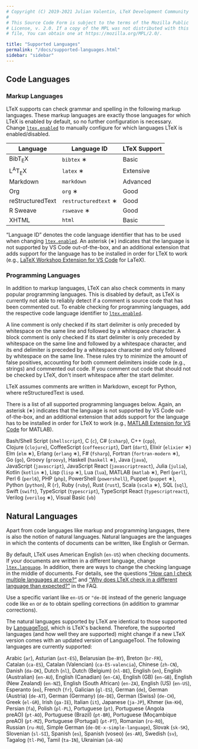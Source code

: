 ```yaml
---
# Copyright (C) 2019-2021 Julian Valentin, LTeX Development Community
#
# This Source Code Form is subject to the terms of the Mozilla Public
# License, v. 2.0. If a copy of the MPL was not distributed with this
# file, You can obtain one at https://mozilla.org/MPL/2.0/.

title: "Supported Languages"
permalink: "/docs/supported-languages.html"
sidebar: "sidebar"
---
```


## Code Languages

### Markup Languages

LTeX supports can check grammar and spelling in the following markup languages. These markup languages are exactly those languages for which LTeX is enabled by default, so no further configuration is necessary. Change [`ltex.enabled`](settings.html#ltexenabled) to manually configure for which languages LTeX is enabled/disabled.

| Language | Language ID | LTeX Support |
| -------- | ----------- | ------------ |
| BibT<sub>E</sub>X | `bibtex`&nbsp;∗ | Basic |
| L<sup>A</sup>T<sub>E</sub>X | `latex`&nbsp;∗ | Extensive |
| Markdown | `markdown` | Advanced |
| Org | `org`&nbsp;∗ | Good |
| reStructuredText | `restructuredtext`&nbsp;∗ | Good |
| R Sweave | `rsweave`&nbsp;∗ | Good |
| XHTML | `html` | Basic |

“Language ID” denotes the code language identifier that has to be used when changing [`ltex.enabled`](settings.html#ltexenabled). An asterisk (∗) indicates that the language is not supported by VS Code out-of-the-box, and an additional extension that adds support for the language has to be installed in order for LTeX to work (e.g., [LaTeX Workshop Extension for VS Code](https://marketplace.visualstudio.com/items?itemName=James-Yu.latex-workshop) for LaTeX).

### Programming Languages

In addition to markup languages, LTeX can also check comments in many popular programming languages. This is disabled by default, as LTeX is currently not able to reliably detect if a comment is source code that has been commented out. To enable checking for programming languages, add the respective code language identifier to [`ltex.enabled`](settings.html#ltexenabled).

A line comment is only checked if its start delimiter is only preceded by whitespace on the same line and followed by a whitespace character. A block comment is only checked if its start delimiter is only preceded by whitespace on the same line and followed by a whitespace character, and its end delimiter is preceded by a whitespace character and only followed by whitespace on the same line. These rules try to minimize the amount of false positives, accounting for both comment delimiters inside code (e.g., strings) and commented out code. If you comment out code that should not be checked by LTeX, don't insert whitespace after the start delimiter.

LTeX assumes comments are written in Markdown, except for Python, where reStructuredText is used.

There is a list of all supported programming languages below. Again, an asterisk (∗) indicates that the language is not supported by VS Code out-of-the-box, and an additional extension that adds support for the language has to be installed in order for LTeX to work (e.g., [MATLAB Extension for VS Code](https://marketplace.visualstudio.com/items?itemName=Gimly81.matlab) for MATLAB).

Bash/Shell&nbsp;Script&nbsp;(`shellscript`),
C&nbsp;(`c`),
C#&nbsp;(`csharp`),
C++&nbsp;(`cpp`),
Clojure&nbsp;(`clojure`),
CoffeeScript&nbsp;(`coffeescript`),
Dart&nbsp;(`dart`),
Elixir&nbsp;(`elixier`&nbsp;∗)
Elm&nbsp;(`elm`&nbsp;∗),
Erlang&nbsp;(`erlang`&nbsp;∗),
F#&nbsp;(`fsharp`),
Fortran&nbsp;(`fortran-modern`&nbsp;∗),
Go&nbsp;(`go`),
Groovy&nbsp;(`groovy`),
Haskell&nbsp;(`haskell`&nbsp;∗),
Java&nbsp;(`java`),
JavaScript&nbsp;(`javascript`),
JavaScript&nbsp;React&nbsp;(`javascriptreact`),
Julia&nbsp;(`julia`),
Kotlin&nbsp;(`kotlin`&nbsp;∗),
Lisp&nbsp;(`lisp`&nbsp;∗),
Lua&nbsp;(`lua`),
MATLAB&nbsp;(`matlab`&nbsp;∗),
Perl&nbsp;(`perl`),
Perl&nbsp;6&nbsp;(`perl6`),
PHP&nbsp;(`php`),
PowerShell&nbsp;(`powershell`),
Puppet&nbsp;(`puppet`&nbsp;∗),
Python&nbsp;(`python`),
R&nbsp;(`r`),
Ruby&nbsp;(`ruby`),
Rust&nbsp;(`rust`),
Scala&nbsp;(`scala`&nbsp;∗),
SQL&nbsp;(`sql`),
Swift&nbsp;(`swift`),
TypeScript&nbsp;(`typescript`),
TypeScript&nbsp;React&nbsp;(`typescriptreact`),
Verilog&nbsp;(`verilog`&nbsp;∗),
Visual&nbsp;Basic&nbsp;(`vb`)

## Natural Languages

Apart from code languages like markup and programming languages, there is also the notion of natural languages. Natural languages are the languages in which the contents of documents can be written, like English or German.

By default, LTeX uses American English (`en-US`) when checking documents. If your documents are written in a different language, change [`ltex.language`](settings.html#ltexlanguage). In addition, there are ways to change the checking language in the middle of documents. For details, see the questions [“How can I check multiple languages at once?”](faq.html#how-can-i-check-multiple-languages-at-once) and [“Why does LTeX check in a different language than expected?”](faq.html#why-does-ltex-check-in-a-different-language-than-expected) in the FAQ.

Use a specific variant like `en-US` or `"de-DE` instead of the generic language code like `en` or `de` to obtain spelling corrections (in addition to grammar corrections).

The natural languages supported by LTeX are identical to those supported by [LanguageTool](https://languagetool.org/), which is LTeX's backend. Therefore, the supported languages (and how well they are supported) might change if a new LTeX version comes with an updated version of LanguageTool. The following languages are currently supported:

<!-- ltex-natural-languages-begin -->

Arabic&nbsp;(`ar`), Asturian&nbsp;(`ast-ES`), Belarusian&nbsp;(`be-BY`), Breton&nbsp;(`br-FR`), Catalan&nbsp;(`ca-ES`), Catalan (Valencian)&nbsp;(`ca-ES-valencia`), Chinese&nbsp;(`zh-CN`), Danish&nbsp;(`da-DK`), Dutch&nbsp;(`nl`), Dutch (Belgium)&nbsp;(`nl-BE`), English&nbsp;(`en`), English (Australian)&nbsp;(`en-AU`), English (Canadian)&nbsp;(`en-CA`), English (GB)&nbsp;(`en-GB`), English (New Zealand)&nbsp;(`en-NZ`), English (South African)&nbsp;(`en-ZA`), English (US)&nbsp;(`en-US`), Esperanto&nbsp;(`eo`), French&nbsp;(`fr`), Galician&nbsp;(`gl-ES`), German&nbsp;(`de`), German (Austria)&nbsp;(`de-AT`), German (Germany)&nbsp;(`de-DE`), German (Swiss)&nbsp;(`de-CH`), Greek&nbsp;(`el-GR`), Irish&nbsp;(`ga-IE`), Italian&nbsp;(`it`), Japanese&nbsp;(`ja-JP`), Khmer&nbsp;(`km-KH`), Persian&nbsp;(`fa`), Polish&nbsp;(`pl-PL`), Portuguese&nbsp;(`pt`), Portuguese (Angola preAO)&nbsp;(`pt-AO`), Portuguese (Brazil)&nbsp;(`pt-BR`), Portuguese (Moçambique preAO)&nbsp;(`pt-MZ`), Portuguese (Portugal)&nbsp;(`pt-PT`), Romanian&nbsp;(`ro-RO`), Russian&nbsp;(`ru-RU`), Simple German&nbsp;(`de-DE-x-simple-language`), Slovak&nbsp;(`sk-SK`), Slovenian&nbsp;(`sl-SI`), Spanish&nbsp;(`es`), Spanish (voseo)&nbsp;(`es-AR`), Swedish&nbsp;(`sv`), Tagalog&nbsp;(`tl-PH`), Tamil&nbsp;(`ta-IN`), Ukrainian&nbsp;(`uk-UA`)

<!-- ltex-natural-languages-end -->

